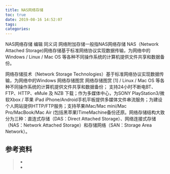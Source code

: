 ```yaml
---
title: NAS网络存储
toc: true
date: 2019-08-16 14:52:07
tags:
categories:
---
```


NAS网络存储 编辑
同义词 网络附加存储一般指NAS网络存储
NAS（Network Attached Storage)网络存储基于标准网络协议实现数据传输，为网络中的Windows / Linux / Mac OS 等各种不同操作系统的计算机提供文件共享和数据备份。

网络存储技术（Network Storage Technologies）基于标准网络协议实现数据传输，为网络中的Windows
网络存储图赏
网络存储图赏 [1]
/ Linux / Mac OS 等各种不同操作系统的计算机提供文件共享和数据备份； 支持24小时不断电BT、FTP、HTTP、eMule 及 NZB 下载；作为多媒体中心，为SONY PlayStation3/微软Xbox / 苹果 iPad iPhone/Android手机平板提供多媒体文件串流服务；为建设个人网站提供HTTP/FTP服务；支持苹果iMac/Mac mini/Mac Pro/MacBook/Mac Air (包括黑苹果)TimeMachine备份还原。网络存储结构大致分为三种：直连式存储（DAS：Direct Attached Storage）、网络连接式存储（NAS：Network Attached Storage）和存储网络（SAN：Storage Area Network）。


## 参考资料
> - []()
> - []()
